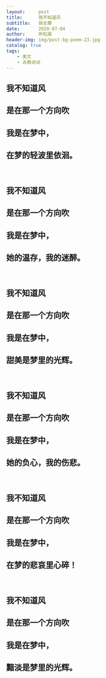 ```yaml
---
layout:     post
title:      我不知道风
subtitle:   徐志摩
date:       2020-07-04
author:     听松阁
header-img: img/post-bg-poem-23.jpg
catalog: true
tags:
    - 美文
    - 古典诗词
---
```



## 我不知道风 
## 是在那一个方向吹
## 我是在梦中，
## 在梦的轻波里依洄。 
&nbsp;
## 我不知道风 
## 是在那一个方向吹
## 我是在梦中， 
## 她的温存，我的迷醉。 
&nbsp;
## 我不知道风 
## 是在那一个方向吹
## 我是在梦中， 
## 甜美是梦里的光辉。 
&nbsp;
## 我不知道风 
## 是在那一个方向吹
## 我是在梦中， 
## 她的负心，我的伤悲。 
&nbsp;
## 我不知道风 
## 是在那一个方向吹
## 我是在梦中， 
## 在梦的悲哀里心碎！ 
&nbsp;
## 我不知道风 
## 是在那一个方向吹
## 我是在梦中， 
## 黯淡是梦里的光辉。 
